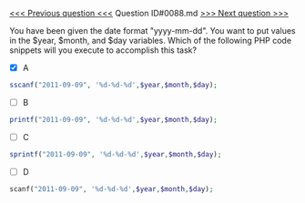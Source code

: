 [<<< Previous question <<<](0087.md)  Question ID#0088.md  [>>> Next question >>>](0089.md) 

You have been given the date format "yyyy-mm-dd". You want to put values in the $year, $month, and $day variables. 
Which of the following PHP code snippets will you execute to accomplish this task?

- [x] A
```php
sscanf("2011-09-09", '%d-%d-%d',$year,$month,$day);
```

- [ ] B
```php
printf("2011-09-09", '%d-%d-%d',$year,$month,$day);
```

- [ ] C
```php
sprintf("2011-09-09", '%d-%d-%d',$year,$month,$day);
```

- [ ] D
```php
scanf("2011-09-09", '%d-%d-%d',$year,$month,$day);
```

